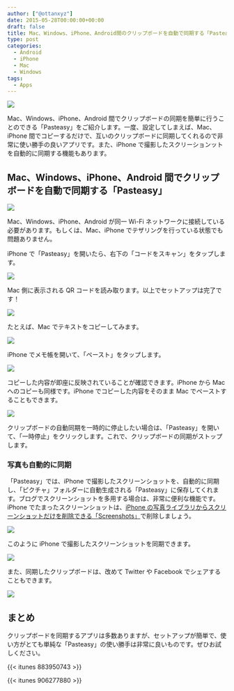 ```yaml
---
author: ["@ottanxyz"]
date: 2015-05-28T00:00:00+00:00
draft: false
title: Mac、Windows、iPhone、Android間のクリップボードを自動で同期する「Pasteasy」
type: post
categories:
  - Android
  - iPhone
  - Mac
  - Windows
tags:
  - Apps
---
```


![](150528-5567a65ecf3e6.jpg)

Mac、Windows、iPhone、Android 間でクリップボードの同期を簡単に行うことのできる「Pasteasy」をご紹介します。一度、設定してしまえば、Mac、iPhone 間でコピーするだけで、互いのクリップボードに同期してくれるので非常に使い勝手の良いアプリです。また、iPhone で撮影したスクリーションットを自動的に同期する機能もあります。

## Mac、Windows、iPhone、Android 間でクリップボードを自動で同期する「Pasteasy」

![](150528-5567a6610ab75.png)

Mac、Windows、iPhone、Android が同一 Wi-Fi ネットワークに接続している必要があります。もしくは、Mac、iPhone でテザリングを行っている状態でも問題ありません。

iPhone で「Pasteasy」を開いたら、右下の「コードをスキャン」をタップします。

![](150528-5567a66626cf4.png)

Mac 側に表示される QR コードを読み取ります。以上でセットアップは完了です！

![](150528-5567a66ea9344.png)

たとえば、Mac でテキストをコピーしてみます。

![](150528-5567a6732a448.png)

iPhone でメモ帳を開いて、「ペースト」をタップします。

![](150528-5567a67ff2bef.png)

コピーした内容が即座に反映されていることが確認できます。iPhone から Mac へのコピーも同様です。iPhone でコピーした内容をそのまま Mac でペーストすることもできます。

![](150528-5567abc25358b.png)

クリップボードの自動同期を一時的に停止したい場合は、「Pasteasy」を開いて、「一時停止」をクリックします。これで、クリップボードの同期がストップします。

### 写真も自動的に同期

「Pasteasy」では、iPhone で撮影したスクリーンショットを、自動的に同期し、「ピクチャ」フォルダーに自動生成される「Pasteasy」に保存してくれます。ブログでスクリーンショットを多用する場合は、非常に便利な機能です。iPhone でたまったスクリーンショットは、[iPhone の写真ライブラリからスクリーンショットだけを削除できる「Screenshots」](/posts/2015/04/iphone-screenshots-delete-1011/)で削除しましょう。

![](150528-5567a6863ed5a.png)

このように iPhone で撮影したスクリーンショットを同期できます。

![](150528-5567a68ba8906.png)

また、同期したクリップボードは、改めて Twitter や Facebook でシェアすることもできます。

![](150528-5567a691a5e51.png)

## まとめ

クリップボードを同期するアプリは多数ありますが、セットアップが簡単で、使い方がとても単純な「Pasteasy」の使い勝手は非常に良いものです。ぜひお試しください。

{{< itunes 883950743 >}}

{{< itunes 906277880 >}}
